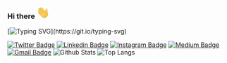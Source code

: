 ### Hi there <img src="https://raw.githubusercontent.com/tabbykatz/tabbykatz/master/wave.gif" width="30px">
[![Typing SVG](https://readme-typing-svg.herokuapp.com/?lines=I'm+Tabitha.+Get+Vaccinated!)](https://git.io/typing-svg)




[![Twitter Badge](https://img.shields.io/badge/-@tabby__katz-00acee?style=flat&logo=Twitter&logoColor=white)](https://twitter.com/intent/follow?screen_name=tabby__katz "Follow on Twitter")
[![Linkedin Badge](https://img.shields.io/badge/-tabbykatz-blue?style=flat-square&logo=Linkedin&logoColor=white&link=https://www.linkedin.com/in/tabbykatz/)](https://www.linkedin.com/in/tabithaomelay/)
[![Instagram Badge](https://img.shields.io/badge/-tabby_katz-purple?style=flat-square&logo=instagram&logoColor=white&link=https://instagram.com/tabby_katz/)](https://instagram.com/tabby_katz)
[![Medium Badge](https://img.shields.io/badge/-@tabbykatz-03a57a?style=flat-square&labelColor=000000&logo=Medium&link=https://medium.com/@aemmadi/)](https://medium.com/@tabbykatz)
[![Gmail Badge](https://img.shields.io/badge/-tomelay@gmail.com-c14438?style=flat-square&logo=Gmail&logoColor=white&link=mailto:tomelay@gmail.com)](mailto:tomelay@gmail.com)
![Github Stats](https://github-readme-stats.vercel.app/api?username=tabbykatz&count_private=true&show_icons=true&include_all_commits=true)
![Top Langs](https://github-readme-stats.vercel.app/api/top-langs/?username=tabbykatz&hide=TeX&layout=compact)
